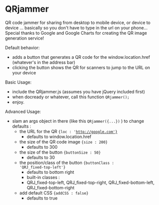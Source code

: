 QRjammer
========

QR code jammer for sharing from desktop to mobile device, or device to device ... basically so you don't have to type in the url on your phone...
Special thanks to Google and Google Charts for creating the QR image generation service!

Default behavior:
- adds a button that generates a QR code for the window.location.href (whatever's in the address bar)
- clicking the button shows the QR for scanners to jump to the URL on your device


Basic Usage:
- include the QRjammer.js (assumes you have jQuery included first)
- when docready or whatever, call this function <code>QRjammer();</code>
- enjoy.

Advanced Usage:
- slam an args object in there (like this <code>QRjammer({...})</code> ) to change defaults :
  - the URL for the QR <code>{loc : 'http://google.com'}</code>
      - defaults to window.location.href  
  - the size of the QR code image <code>{size : 200}</code>
      - defaults to 300
  - the size of the button <code>{buttonSize : 50}</code>
      - defaults to 30
  - the position/class of the button <code>{buttonClass : 'QRJ_fixed-top-left'}</code> 
      - defaults to bottom right 
      - built-in classes : 
      - QRJ_fixed-top-left, QRJ_fixed-top-right, QRJ_fixed-bottom-left, QRJ_fixed-bottom-right 
  - add default CSS <code>{addCSS : false}</code>
      - defaults to true
